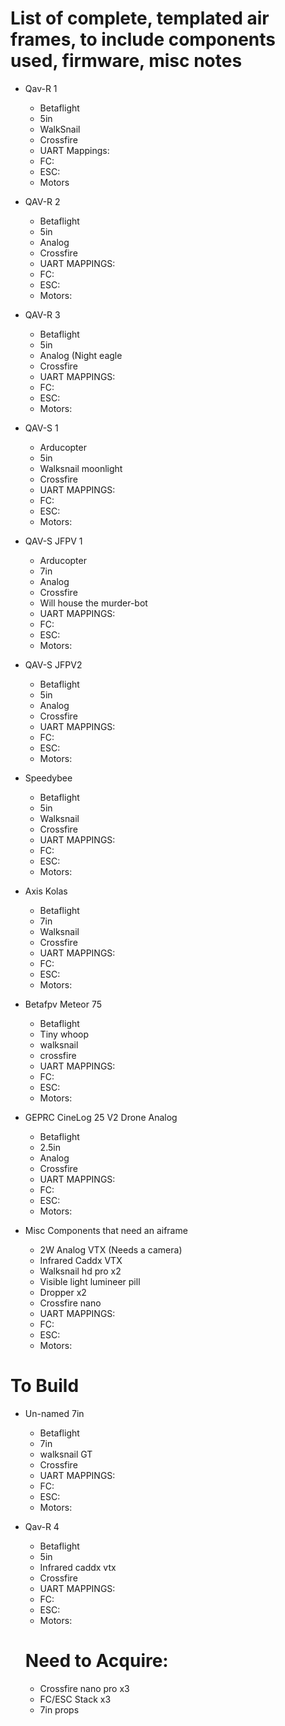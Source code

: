 # List of complete, templated air frames, to include components used, firmware, misc notes

- Qav-R 1
  - Betaflight
  - 5in
  - WalkSnail
  - Crossfire
  - UART Mappings:
  - FC:
  - ESC:
  - Motors
  
- QAV-R 2
  - Betaflight
  - 5in
  - Analog
  - Crossfire
  - UART MAPPINGS:
  - FC:
  - ESC:
  - Motors:
    
- QAV-R 3
  - Betaflight
  - 5in
  - Analog (Night eagle
  - Crossfire
  - UART MAPPINGS:
  - FC:
  - ESC:
  - Motors:
    
- QAV-S 1
  - Arducopter
  - 5in
  - Walksnail moonlight
  - Crossfire
  - UART MAPPINGS:
  - FC:
  - ESC:
  - Motors:
    
- QAV-S JFPV 1
  - Arducopter
  - 7in
  - Analog
  - Crossfire
  - Will house the murder-bot
  - UART MAPPINGS:
  - FC:
  - ESC:
  - Motors:
    
- QAV-S JFPV2
  - Betaflight
  - 5in
  - Analog
  - Crossfire
  - UART MAPPINGS:
  - FC:
  - ESC:
  - Motors:
    
- Speedybee
  - Betaflight
  - 5in
  - Walksnail
  - Crossfire
  - UART MAPPINGS:
  - FC:
  - ESC:
  - Motors:
    
- Axis Kolas
  - Betaflight
  - 7in
  - Walksnail
  - Crossfire
  - UART MAPPINGS:
  - FC:
  - ESC:
  - Motors:
    
- Betafpv Meteor 75
  - Betaflight
  - Tiny whoop
  - walksnail
  - crossfire
  - UART MAPPINGS:
  - FC:
  - ESC:
  - Motors:
    
- GEPRC CineLog 25 V2 Drone Analog
  - Betaflight
  - 2.5in
  - Analog
  - Crossfire
  - UART MAPPINGS:
  - FC:
  - ESC:
  - Motors:
 
- Misc Components that need an aiframe
  - 2W Analog VTX (Needs a camera)
  - Infrared Caddx VTX
  - Walksnail hd pro x2
  - Visible light lumineer pill
  - Dropper x2
  - Crossfire nano
  - UART MAPPINGS:
  - FC:
  - ESC:
  - Motors:
 
# To Build

- Un-named 7in
  - Betaflight
  - 7in
  - walksnail GT
  - Crossfire
  - UART MAPPINGS:
  - FC:
  - ESC:
  - Motors:

- Qav-R 4
  - Betaflight
  - 5in
  - Infrared caddx vtx
  - Crossfire
  - UART MAPPINGS:
  - FC:
  - ESC:
  - Motors:
 
  # Need to Acquire:
    - Crossfire nano pro x3
    - FC/ESC Stack x3
    - 7in props
